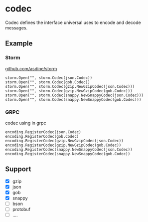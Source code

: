 # codec

Codec defines the interface universal uses to encode and decode messages. 

## Example

### Storm 
 
[github.com/asdine/storm](https://github.com/asdine/storm)
 
```golang
storm.Open("", storm.Codec(json.Codec))
storm.Open("", storm.Codec(gob.Codec))
storm.Open("", storm.Codec(gzip.NewGzipCodec(json.Codec)))
storm.Open("", storm.Codec(gzip.NewGzipCodec(gob.Codec)))
storm.Open("", storm.Codec(snappy.NewSnappyCodec(json.Codec)))
storm.Open("", storm.Codec(snappy.NewSnappyCodec(gob.Codec)))
```

### GRPC

codec using in grpc

```golang
encoding.RegisterCodec(json.Codec)
encoding.RegisterCodec(gob.Codec)
encoding.RegisterCodec(gzip.NewGzipCodec(json.Codec))
encoding.RegisterCodec(gzip.NewGzipCodec(gob.Codec))
encoding.RegisterCodec(snappy.NewSnappyCodec(json.Codec))
encoding.RegisterCodec(snappy.NewSnappyCodec(gob.Codec))
```

## Support

- [x] gzip
- [x] json
- [x] gob
- [x] snappy
- [ ] bson
- [ ] protobuf
- [ ] ....
